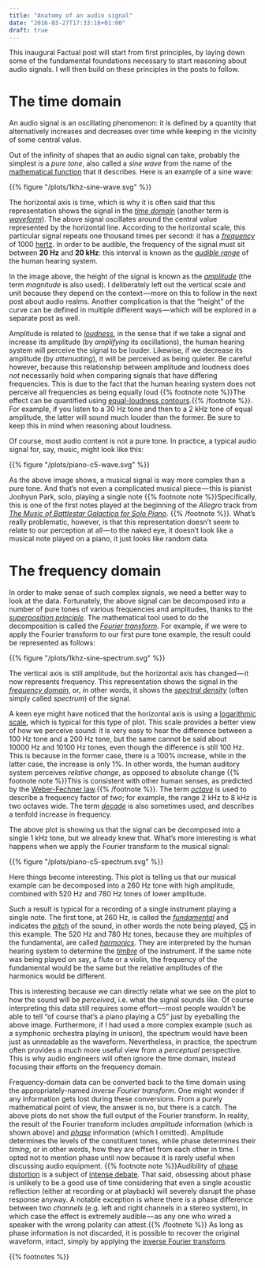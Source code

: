 ```yaml
---
title: "Anatomy of an audio signal"
date: "2016-03-27T17:33:16+01:00"
draft: true
---
```


This inaugural Factual post will start from first principles, by laying down some of the fundamental foundations necessary to start reasoning about audio signals. I will then build on these principles in the posts to follow.

# The time domain

An audio signal is an oscillating phenomenon: it is defined by a quantity that alternatively increases and decreases over time while keeping in the vicinity of some central value.

Out of the infinity of shapes that an audio signal can take, probably the simplest is a *pure tone*, also called a *sine wave* from the name of the [mathematical function][sine] that it describes. Here is an example of a sine wave:

{{% figure "/plots/1khz-sine-wave.svg" %}}

The horizontal axis is time, which is why it is often said that this representation shows the signal in the *[time domain][]* (another term is *[waveform][]*). The above signal oscillates around the central value represented by the horizontal line. According to the horizontal scale, this particular signal repeats one thousand times per second: it has a *[frequency][]* of 1000 [hertz][]. In order to be audible, the frequency of the signal must sit between **20 Hz** and **20 kHz**: this interval is known as the *[audible range][]* of the human hearing system.

In the image above, the height of the signal is known as the *[amplitude][]* (the term *magnitude* is also used). I deliberately left out the vertical scale and unit because they depend on the context — more on this to follow in the next post about audio realms. Another complication is that the “height” of the curve can be defined in multiple different ways — which will be explored in a separate post as well.

Amplitude is related to *[loudness][]*, in the sense that if we take a signal and increase its amplitude (by *amplifying* its oscillations), the human hearing system will perceive the signal to be louder. Likewise, if we decrease its amplitude (by *attenuating*), it will be perceived as being quieter. Be careful however, because this relationship between amplitude and loudness does *not* necessarily hold when comparing signals that have differing frequencies. This is due to the fact that the human hearing system does not perceive all frequencies as being equally loud {{% footnote note %}}The effect can be quantified using [equal-loudness contours](https://en.wikipedia.org/wiki/Equal-loudness_contour).{{% /footnote %}}. For example, if you listen to a 30 Hz tone and then to a 2 kHz tone of equal amplitude, the latter will sound much louder than the former. Be sure to keep this in mind when reasoning about loudness.

Of course, most audio content is not a pure tone. In practice, a typical audio signal for, say, music, might look like this:

{{% figure "/plots/piano-c5-wave.svg" %}}

As the above image shows, a musical signal is way more complex than a pure tone. And that’s not even a complicated musical piece — this is pianist Joohyun Park, solo, playing a single note {{% footnote note %}}Specifically, this is one of the first notes played at the beginning of the *Allegro* track from *[The Music of Battlestar Galactica for Solo Piano](http://www.bearmccreary.com/blog/blog/battlestar-galactica-3/battlestar-galactica-solo-piano-cd/)*. {{% /footnote %}}. What’s really problematic, however, is that this representation doesn’t seem to relate to our perception at all — to the naked eye, it doesn’t look like a musical note played on a piano, it just looks like random data.

# The frequency domain

In order to make sense of such complex signals, we need a better way to look at the data. Fortunately, the above signal can be decomposed into a number of pure tones of various frequencies and amplitudes, thanks to the *[superposition principle][]*. The mathematical tool used to do the decomposition is called the *[Fourier transform][fourier]*. For example, if we were to apply the Fourier transform to our first pure tone example, the result could be represented as follows:

{{% figure "/plots/1khz-sine-spectrum.svg" %}}

The vertical axis is still amplitude, but the horizontal axis has changed — it now represents frequency. This representation shows the signal in the *[frequency domain][]*, or, in other words, it shows the *[spectral density][]* (often simply called *spectrum*) of the signal.

A keen eye might have noticed that the horizontal axis is using a [logarithmic scale][], which is typical for this type of plot. This scale provides a better view of how we perceive sound: it is very easy to hear the difference between a 100 Hz tone and a 200 Hz tone, but the same cannot be said about 10000 Hz and 10100 Hz tones, even though the difference is still 100 Hz. This is because in the former case, there is a 100% increase, while in the latter case, the increase is only 1%. In other words, the human auditory system perceives *relative change*, as opposed to absolute change {{% footnote note %}}This is consistent with other human senses, as predicted by the [Weber-Fechner law](https://en.wikipedia.org/wiki/Weber%E2%80%93Fechner_law).{{% /footnote %}}. The term *[octave][]* is used to describe a frequency factor of *two*; for example, the range 2 kHz to 8 kHz is two octaves wide. The term *[decade][]* is also sometimes used, and describes a tenfold increase in frequency.

The above plot is showing us that the signal can be decomposed into a single 1 kHz tone, but we already knew that. What’s more interesting is what happens when we apply the Fourier transform to the musical signal:

{{% figure "/plots/piano-c5-spectrum.svg" %}}

Here things become interesting. This plot is telling us that our musical example can be decomposed into a 260 Hz tone with high amplitude, combined with 520 Hz and 780 Hz tones of lower amplitude.

Such a result is typical for a recording of a single instrument playing a single note. The first tone, at 260 Hz, is called the *[fundamental][]* and indicates the *[pitch][]* of the sound, in other words the note being played, [C5][] in this example. The 520 Hz and 780 Hz tones, because they are *multiples* of the fundamental, are called *[harmonics][]*. They are interpreted by the human hearing system to determine the *[timbre][]* of the instrument. If the same note was being played on say, a flute or a violin, the frequency of the fundamental would be the same but the relative amplitudes of the harmonics would be different.

This is interesting because we can directly relate what we see on the plot to how the sound will be *perceived*, i.e. what the signal sounds like. Of course interpreting this data still requires some effort — most people wouldn’t be able to tell “of course that’s a piano playing a C5” just by eyeballing the above image. Furthermore, if I had used a more complex example (such as a symphonic orchestra playing in unison), the spectrum would have been just as unreadable as the waveform. Nevertheless, in practice, the spectrum often provides a much more useful view from a *perceptual* perspective. This is why audio engineers will often ignore the time domain, instead focusing their efforts on the frequency domain.

Frequency-domain data can be converted back to the time domain using the appropriately-named *inverse Fourier transform*. One might wonder if any information gets lost during these conversions. From a purely mathematical point of view, the answer is no, but there is a catch. The above plots do not show the full output of the Fourier transform. In reality, the result of the Fourier transform includes *amplitude* information (which is shown above) and *[phase][]* information (which I omitted). Amplitude determines the levels of the constituent tones, while phase determines their *timing*, or in other words, how they are offset from each other in time. I opted not to mention phase until now because it is rarely useful when discussing audio equipment. {{% footnote note %}}Audibility of [phase distortion](https://en.wikipedia.org/wiki/Phase_distortion) is a subject of [intense debate](http://www.silcom.com/~aludwig/Phase_audibility.htm). That said, obsessing about phase is unlikely to be a good use of time considering that even a single acoustic reflection (either at recording or at playback) will severely disrupt the phase response anyway. A notable exception is where there is a phase difference between two *channels* (e.g. left and right channels in a stereo system), in which case the effect is extremely audible — as any one who wired a speaker with the wrong polarity can attest.{{% /footnote %}} As long as phase information is not discarded, it is possible to recover the original waveform, intact, simply by applying the [inverse Fourier transform][].

{{% footnotes %}}

[amplitude]: https://en.wikipedia.org/wiki/Amplitude

[audible range]: https://en.wikipedia.org/wiki/Hearing_range

[c5]: https://en.wikipedia.org/wiki/C_%28musical_note%29#Designation_by_octave

[decade]: https://en.wikipedia.org/wiki/Decade_%28log_scale%29

[frequency]: https://en.wikipedia.org/wiki/Frequency

[frequency domain]: https://en.wikipedia.org/wiki/Frequency_domain

[fourier]: https://en.wikipedia.org/wiki/Fourier_transform

[fundamental]: https://en.wikipedia.org/wiki/Fundamental_frequency

[harmonics]: https://en.wikipedia.org/wiki/Harmonic

[hertz]: https://en.wikipedia.org/wiki/Hertz

[inverse fourier transform]: https://en.wikipedia.org/wiki/Fourier_inversion_theorem

[logarithmic scale]: https://en.wikipedia.org/wiki/Logarithmic_scale#Graphic_representation

[loudness]: https://en.wikipedia.org/wiki/Loudness

[octave]: https://en.wikipedia.org/wiki/Octave

[phase]: https://en.wikipedia.org/wiki/Phase_%28waves%29

[pitch]: https://en.wikipedia.org/wiki/Pitch_%28music%29

[sine]: https://en.wikipedia.org/wiki/Sine

[spectral density]: https://en.wikipedia.org/wiki/Spectral_density

[superposition principle]: https://en.wikipedia.org/wiki/Superposition_principle

[timbre]: https://en.wikipedia.org/wiki/Timbre

[time domain]: https://en.wikipedia.org/wiki/Time_domain

[waveform]: https://en.wikipedia.org/wiki/Waveform
